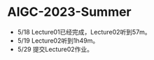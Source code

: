 # AIGC-2023-Summer
- 5/18 Lecture01已经完成，Lecture02听到57m。
- 5/19 Lecture02听到1h49m。
- 5/29 提交Lecture02作业。
